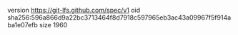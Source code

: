 version https://git-lfs.github.com/spec/v1
oid sha256:596a866d9a22bc3713464f8d7918c597965eb3ac43a09967f5f914aba1e07efb
size 1960
